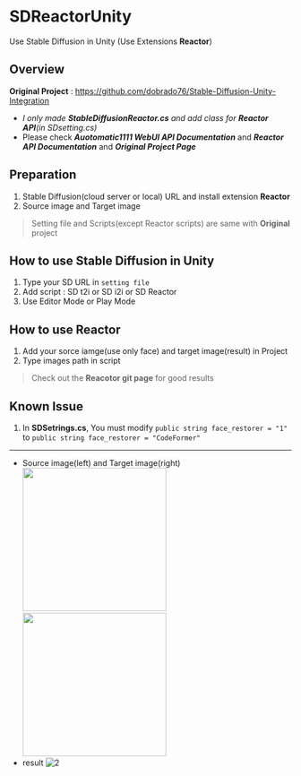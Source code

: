 # SDReactorUnity
Use Stable Diffusion in Unity (Use Extensions **Reactor**)

## Overview
**Original Project** : https://github.com/dobrado76/Stable-Diffusion-Unity-Integration   
+ _I only made **StableDiffusionReactor.cs** and add class for **Reactor API**(in SDsetting.cs)_
+ Please check _**Auotomatic1111 WebUI API Documentation**_ and _**Reactor API Documentation**_ and _**Original Project Page**_

## Preparation
1. Stable Diffusion(cloud server or local) URL and install extension **Reactor**
2. Source image and Target image
> Setting file and Scripts(except Reactor scripts) are same with **Original** project


## How to use Stable Diffusion in Unity
1. Type your SD URL in `setting file`
2. Add script : SD t2i or SD i2i or SD Reactor
3. Use Editor Mode or Play Mode

## How to use Reactor
1. Add your sorce iamge(use only face) and target image(result) in Project
2. Type images path in script
> Check out the **Reacotor git page** for good results
## Known Issue
1. In **SDSetrings.cs**, You must modify  ```public string face_restorer = "1"``` to ```public string face_restorer = "CodeFormer"```  
***

+ Source image(left) and Target image(right)    
<img src="https://github.com/WooChan-Noh/SDReactorUnity/assets/103042258/2ea3ff9f-220b-4f8a-9690-01a662539aee" width="256" height="256"/><img src="https://github.com/WooChan-Noh/SDReactorUnity/assets/103042258/40b9ea93-7fef-4f03-963e-546e71130fe7" width="256" height="256"/>
+ result
![2](https://github.com/WooChan-Noh/SDReactorUnity/assets/103042258/22983f1b-eae9-4afd-bbad-37513e36b500)
